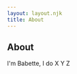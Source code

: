 ```yaml
---
layout: layout.njk
title: About
---
```


<section class="about">
  <h2>About</h2>
  <p>
    I'm Babette, I do X Y Z
  </p>
</section>
